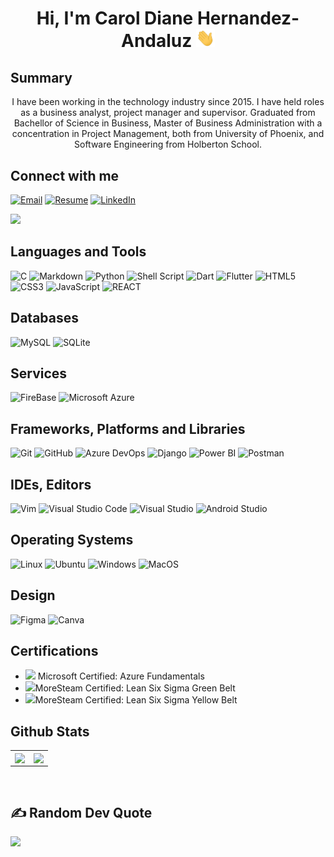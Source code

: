 <h1 align="center">Hi, I'm Carol Diane Hernandez-Andaluz <img src="https://raw.githubusercontent.com/ABSphreak/ABSphreak/master/gifs/Hi.gif" width="30"></h1>

## Summary
<p align="center">I have been working in the technology industry since 2015. I have held roles as a business analyst, project manager and supervisor. Graduated from Bachellor of Science in Business, Master of Business Administration with a concentration in Project Management, both from University of Phoenix, and Software Engineering from Holberton School.</p>

## Connect with me
[![Email](https://img.shields.io/badge/Email-black?style=for-the-badge&logo=Outlook)](mailto:carol.d.hernandez@gmail.com)
[![Resume](https://img.shields.io/badge/Resume-black?style=for-the-badge&logo=Document)](https://github.com/CarolDianeHA/CarolDianeHA/blob/master/CarolDianeHernandez%20Resume.pdf)
[![LinkedIn](https://img.shields.io/badge/LinkedIn-black?style=for-the-badge&logo=LinkedIn)](https://www.linkedin.com/in/caroldianehernandezandaluz/)
<!-- [![Website](https://img.shields.io/badge/Website-black?style=for-the-badge)](https://caroldianeha.github.io) -->

<!-- ![Views](https://komarev.com/ghpvc/?username=caroldianehar&style=for-the-badge) -->

[![](https://visitcount.itsvg.in/api?id=CarolDianeHA&label=Profile%20Views&color=12&icon=0&pretty=false)](https://visitcount.itsvg.in)


## Languages and Tools
![C](https://img.shields.io/badge/C-black?style=for-the-badge&logo=C)
![Markdown](https://img.shields.io/badge/Markdown-black?style=for-the-badge&logo=Markdown)
![Python](https://img.shields.io/badge/Python-black?style=for-the-badge&logo=Python)
![Shell Script](https://img.shields.io/badge/shell_script-%23000000.svg?style=for-the-badge&logo=gnu-bash&logoColor=white)
![Dart](https://img.shields.io/badge/Dart-black?style=for-the-badge&logo=Dart)
![Flutter](https://img.shields.io/badge/Flutter-black?style=for-the-badge&logo=Flutter)
![HTML5](https://img.shields.io/badge/HTML5-black?style=for-the-badge&logo=HTML5)
![CSS3](https://img.shields.io/badge/CSS3-black?style=for-the-badge&logo=CSS3)
![JavaScript](https://img.shields.io/badge/JavaScript-black?style=for-the-badge&logo=JavaScript)
![REACT](https://img.shields.io/badge/REACT-black?style=for-the-badge&logo=REACT)


## Databases
![MySQL](https://img.shields.io/badge/MySQL-black?style=for-the-badge&logo=MySQL)
![SQLite](https://img.shields.io/badge/SQLite-black?style=for-the-badge&logo=SQLite)


## Services
![FireBase](https://img.shields.io/badge/FireBase-black?style=for-the-badge&logo=FireBase)
![Microsoft Azure](https://img.shields.io/badge/Azure-black?style=for-the-badge&logo=Azure)

## Frameworks, Platforms and Libraries
![Git](https://img.shields.io/badge/Git-black?style=for-the-badge&logo=Git)
![GitHub](https://img.shields.io/badge/github-%23000000.svg?style=for-the-badge&logo=github&logoColor=white)
![Azure DevOps](https://img.shields.io/badge/AzureDevOps-black?style=for-the-badge&logo=Azure%20DevOps)
![Django](https://img.shields.io/badge/Django-black?style=for-the-badge&logo=Django)
![Power BI](https://img.shields.io/badge/Power%20BI-black?style=for-the-badge&logo=Power%20BI&logoColor=white)
![Postman](https://img.shields.io/badge/Postman-black?style=for-the-badge&logo=Postman&logoColor=white)

## IDEs, Editors
![Vim](https://img.shields.io/badge/VIM-black?style=for-the-badge&logo=VIM)
![Visual Studio Code](https://img.shields.io/badge/Visual%20Studio%20Code-black?style=for-the-badge&logo=Visual%20Studio%20Code)
![Visual Studio](https://img.shields.io/badge/Visual%20Studio-black?style=for-the-badge&logo=Visual%20Studio)
![Android Studio](https://img.shields.io/badge/Android%20Studio-black?style=for-the-badge&logo=Android%20Studio)

## Operating Systems
![Linux](https://img.shields.io/badge/Linux-black?style=for-the-badge&logo=Linux)
![Ubuntu](https://img.shields.io/badge/Ubuntu-black?style=for-the-badge&logo=Ubuntu)
![Windows](https://img.shields.io/badge/Windows-black?style=for-the-badge&logo=Microsoft)
![MacOS](https://img.shields.io/badge/MAC%20OS-black?style=for-the-badge&logo=Apple)

## Design
![Figma](https://img.shields.io/badge/Figma-black?style=for-the-badge&logo=Figma)
![Canva](https://img.shields.io/badge/Canva-black?style=for-the-badge&logo=Canva&logoColor=white)


## Certifications
<!-- https://www.moresteam.com/certification/lean-six-sigma.cfm -->
* <img src="https://learn.microsoft.com/media/learn/certification/badges/microsoft-certified-fundamentals-badge.svg?branch=main" width="50"> Microsoft Certified: Azure Fundamentals
* <img src="https://media.moresteam.com/main/pics/MoreSteam-Badges_Greenbelt.png" width="50">MoreSteam Certified: Lean Six Sigma Green Belt
* <img src="https://media.moresteam.com/main/pics/MoreSteam-Badges_Yellowbelt.png" width="50">MoreSteam Certified: Lean Six Sigma Yellow Belt

## Github Stats  
<table><tr><td valign="middle" width="50%">
<img src="https://github-readme-stats.vercel.app/api?username=CarolDianeHA&show_icons=true&count_private=true&hide_border=true" align="center" style="width: 100%" />
</td><td valign="middle" width="50%">
<img src="https://github-readme-stats.vercel.app/api/top-langs/?username=CarolDianeHA&hide_border=true&layout=compact" align="center" style="width: 76%" />
</td></tr></table>  
 <br>

 ## ✍️ Random Dev Quote
![](https://quotes-github-readme.vercel.app/api?type=horizontal&theme=radical)
